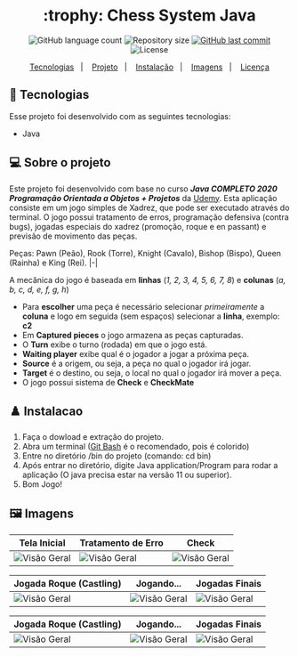<h1 align="center">
  :trophy: Chess System Java
</h1>

<p align="center">
  <img alt="GitHub language count" src="https://img.shields.io/github/languages/count/GuilhermeManzano/chess-system-java">

  <img alt="Repository size" src="https://img.shields.io/github/repo-size/GenilsonCruzz/chess-system-java.">

  <a href="https://github.com/GenilsonCruzz/chess-system-java./main">
    <img alt="GitHub last commit" src="https://img.shields.io/github/last-commit/GenilsonCruzz/chess-system-java.">
  </a>

 <img alt="License" src="https://img.shields.io/github/license/GenilsonCruzz/chess-system-java.">
</p>
 

<p align="center">
  <a href="#-tecnologias">Tecnologias</a>&nbsp;&nbsp;&nbsp;|&nbsp;&nbsp;&nbsp;
  <a href="#-projeto">Projeto</a>&nbsp;&nbsp;&nbsp;|&nbsp;&nbsp;&nbsp;
  <a href="#%EF%B8%8F-instalacao">Instalação</a>&nbsp;&nbsp;&nbsp;|&nbsp;&nbsp;&nbsp;
  <a href="#%EF%B8%8F-imagens">Imagens</a>&nbsp;&nbsp;&nbsp;|&nbsp;&nbsp;&nbsp;
  <a href="#-licença">Licença</a>
</p>

## 🤖 Tecnologias 

Esse projeto foi desenvolvido com as seguintes tecnologias:

- Java

## 💻 Sobre o projeto
  Este projeto foi desenvolvido com base no curso  *__Java COMPLETO 2020 Programação Orientada a Objetos + Projetos__* da [Udemy](https://www.udemy.com/course/java-curso-completo/). Esta aplicação consiste em um jogo simples de Xadrez, que pode ser executado através do terminal. O jogo possui tratamento de erros, programação defensiva (contra bugs), jogadas especiais do xadrez (promoção, roque e en passant) e previsão de movimento das peças.
  
Peças: Pawn (Peão), Rook (Torre), Knight (Cavalo), Bishop (Bispo), Queen (Rainha) e King (Rei).
|-|

 A mecânica do jogo é baseada em **linhas** (_1, 2, 3, 4, 5, 6, 7, 8_) e **colunas** (_a, b, c, d, e, f, g, h_)
- Para **escolher** uma peça é necessário selecionar _primeiramente_ a **coluna** e logo em seguida (sem espaços) selecionar a **linha**, exemplo: **c2**
- Em **Captured pieces** o jogo armazena as peças capturadas.
- O **Turn** exibe o turno (rodada) em que o jogo está.
- **Waiting player** exibe qual é o jogador a jogar a próxima peça.
- **Source** é a origem, ou seja, a peça no qual o jogador irá jogar.
- **Target** é o destino, ou seja, o local no qual o jogador irá mover a peça.
- O jogo possui sistema de **Check** e **CheckMate**
  
## ♟️ Instalacao

1. Faça o dowload e extração do projeto. 
2. Abra um terminal ([Git Bash](https://git-scm.com/book/pt-pt/v2/Appendix-A%3A-Git-em-Outros-Ambientes-Git-in-Bash) é o recomendado, pois é colorido)
3. Entre no diretório /bin do projeto (comando: cd bin)
4. Após entrar no diretório, digite Java application/Program para rodar a aplicação (O java precisa estar na versão 11 ou superior).
5. Bom Jogo!

## 🖼️ Imagens

| Tela Inicial  | Tratamento de Erro | Check | 
|---|---|---|
| ![Visão Geral](https://user-images.githubusercontent.com/106387209/181012735-9bcb5390-b02a-4a6a-a99b-262e41200708.png)  | ![Visão Geral](https://user-images.githubusercontent.com/106387209/181012735-9bcb5390-b02a-4a6a-a99b-262e41200708.png)  | ![Visão Geral](https://user-images.githubusercontent.com/106387209/181012735-9bcb5390-b02a-4a6a-a99b-262e41200708.png)  | 

| Jogada Roque (Castling)  | Jogando... | Jogadas Finais | 
|---|---|---|
| ![Visão Geral](https://user-images.githubusercontent.com/106387209/181012735-9bcb5390-b02a-4a6a-a99b-262e41200708.png)  | ![Visão Geral](https://user-images.githubusercontent.com/106387209/181012735-9bcb5390-b02a-4a6a-a99b-262e41200708.png)  | ![Visão Geral](https://user-images.githubusercontent.com/106387209/181012735-9bcb5390-b02a-4a6a-a99b-262e41200708.png)  | 

| Jogada Roque (Castling)  | Jogando... | Jogadas Finais | 
|---|---|---|
| ![Visão Geral](https://user-images.githubusercontent.com/106387209/181012735-9bcb5390-b02a-4a6a-a99b-262e41200708.png)  | ![Visão Geral](https://user-images.githubusercontent.com/106387209/181012735-9bcb5390-b02a-4a6a-a99b-262e41200708.png)  | ![Visão Geral](https://user-images.githubusercontent.com/106387209/181012735-9bcb5390-b02a-4a6a-a99b-262e41200708.png)  | 
